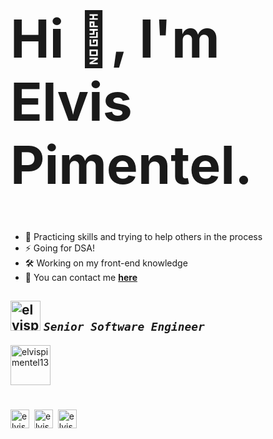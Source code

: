 <h1 style="font-size: 84px;">Hi 👋, I'm Elvis Pimentel.</h1>

- 🧠 Practicing skills and trying to help others in the process
- ⚡️ Going for DSA!
- 🛠 Working on my front-end knowledge
- 👀 You can contact me **<a href="https://linkedin.com/in/elvispimentel13" target="blank">here</a>**

## <a target="_blank" href="https://linkedin.com/in/elvispimentel13"><img src="https://drive.google.com/uc?export=view&id=1uZIagRWyG5rE3IN0tacsAqyf8Tm6VCGf" alt="elvispimentel13" width="48" height="48" /></a> _`Senior Software Engineer`_


<p><img src="https://github-readme-stats.vercel.app/api/top-langs?username=elvispimentel13&show_icons=true&layout=compact" width="64" height="64" alt="elvispimentel13" /></p>


<h1></h1>
<p >
<a href="https://linkedin.com/in/elvispimentel13" target="blank"><img align="center" src="https://cdn.jsdelivr.net/npm/simple-icons@3.0.1/icons/linkedin.svg" alt="elvispimentel13" height="30" width="30" /></a>&nbsp;
<a href="https://stackoverflow.com/users/6635279" target="blank"><img align="center" src="https://cdn.jsdelivr.net/npm/simple-icons@3.0.1/icons/stackoverflow.svg" alt="elvis-pimentel" height="30" width="30" /></a>&nbsp;
<a href="https://github.com/elvispimentel13" target="blank"><img align="center" src="https://cdn.jsdelivr.net/npm/simple-icons@3.0.1/icons/github.svg" alt="elvispimentel13" height="30" width="30" /></a>
</p>

<!---
elvispimentel13/elvispimentel13 `README.md` (this file) describe basic information about myself.
--->
